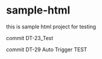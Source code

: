 # sample-html
this is sample html project for testing

commit DT-23_Test

commit DT-29 Auto Trigger TEST
